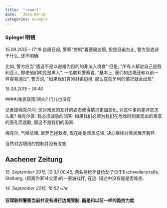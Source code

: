```yaml
---
title:  "report"
date:   2015-09-15
categories: example
---
```


### Spiegel 明镜

*15.09.2015 – 17:18*
自周日起, 警察"控制"着德奥边境, 但是目前为止, 警方到底该干什么, 还不明确.

比如, 警方应当"遣返不是以避难为目的的非法入境者"
但是, "所有人都说自己是叙利亚人, 即使他们明显是黑人", 一名联邦警察说.
"基本上, 我们的边境还和以前一样容易通过", 警方说, "如果我们真的封锁边境, 那么在匈牙利的情况就会出现".

*15.09.2015 – 16:48*

####(难民政策)转向? 门儿也没有

记者提梅克尔问: 您对难民的友好的姿态使得情况更加恶化, 对这件事的差评您怎么看?
梅克尔答: 我必须诚恳的回答: 如果我们必须为我们在危难时刻表现出的善意的面孔而道歉, 那这不是我们的国家.

梅克尔, 气候总理, 欧罗巴拯救者, 现在她是难民总理, 决心继续对难民展开胸怀.

当然对边境线的控制并没有改变.

## Aachener Zeitung

*15. September 2015, 12:32*
00:45, 两名持枪歹徒抢劫了位于Eschweilerstraße, Stolberg, (距离你家14公里)的一家游戏厅, 在逃. 描述中没有提是否难民.

*14. September 2015, 16:52 Uhr*
#### 亚琛联邦警察当前并没有进行边境管制. 而是和以前一样的监控力度.




